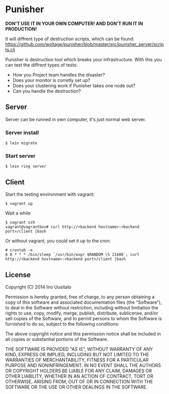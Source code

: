 # Punisher

__DON'T USE IT IN YOUR OWN COMPUTER! AND DON'T RUN IT IN PRODUCTION!__

It will diffrent type of destruction scripts, which can be found:
https://github.com/woltage/punisher/blob/master/src/punisher_server/scripts.clj

Punisher is destruction tool which breaks your infrastructure. With this you can test the diffrent types of tests:

- How you Project team handles the disaster?
- Does your monitor is corretly set up?
- Does your clustering work if Punisher takes one node out?
- Can you handle the destruction?


## Server

Server can be runned in own computer, it's just normal web server.

### Server install

    $ lein migrate

### Start server

    $ lein ring server


## Client

Start the testing environment with vagrant:
    
    $ vagrant up
    
Wait a while

    $ vagrant ssh
    vagrant@vagrantbox# curl http://<backend hostname>:<backend port>/client |bash


Or without vagrant, you could set it up to the cron:

    # crontab -e
    8 0 * * * /bin/sleep `/usr/bin/expr $RANDOM \% 21600`; curl http://<backend hostname>:<backend port>/client |bash

    

## License

Copyright (C) 2014 Iiro Uusitalo


Permission is hereby granted, free of charge, to any person obtaining a copy of this software and associated documentation files (the "Software"), to deal in the Software without restriction, including without limitation the rights to use, copy, modify, merge, publish, distribute, sublicense, and/or sell copies of the Software, and to permit persons to whom the Software is furnished to do so, subject to the following conditions:

The above copyright notice and this permission notice shall be included in all copies or substantial portions of the Software.

THE SOFTWARE IS PROVIDED "AS IS", WITHOUT WARRANTY OF ANY KIND, EXPRESS OR IMPLIED, INCLUDING BUT NOT LIMITED TO THE WARRANTIES OF MERCHANTABILITY, FITNESS FOR A PARTICULAR PURPOSE AND NONINFRINGEMENT. IN NO EVENT SHALL THE AUTHORS OR COPYRIGHT HOLDERS BE LIABLE FOR ANY CLAIM, DAMAGES OR OTHER LIABILITY, WHETHER IN AN ACTION OF CONTRACT, TORT OR OTHERWISE, ARISING FROM, OUT OF OR IN CONNECTION WITH THE SOFTWARE OR THE USE OR OTHER DEALINGS IN THE SOFTWARE.
